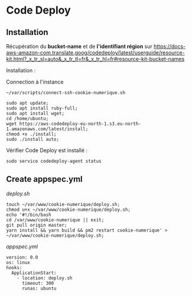 # Code Deploy

## Installation

Récupération du **bucket-name** et de **l'identifiant région** sur
https://docs-aws-amazon-com.translate.goog/codedeploy/latest/userguide/resource-kit.html?_x_tr_sl=auto&_x_tr_tl=fr&_x_tr_hl=fr#resource-kit-bucket-names


Installation : 

Connection à l'instance

```~/var/scripts/connect-ssh-cookie-numerique.sh```

```
sudo apt update;
sudo apt install ruby-full;
sudo apt install wget;
cd /home/ubuntu; 
wget https://aws-codedeploy-eu-north-1.s3.eu-north-1.amazonaws.com/latest/install;
chmod +x ./install;
sudo ./install auto;
```

Vérifier Code Deploy est installé :

```sudo service codedeploy-agent status```
## Create appspec.yml

_deploy.sh_


```
touch ~/var/www/cookie-numerique/deploy.sh;
chmod u+x ~/var/www/cookie-numerique/deploy.sh;
echo '#!/bin/bash
cd /var/www/cookie-numerique || exit;
git pull origin master;
yarn install && yarn build && pm2 restart cookie-numerique' > ~/var/www/cookie-numerique/deploy.sh;
```

_appspec.yml_

```
version: 0.0
os: linux
hooks:
  ApplicationStart:
    - location: deploy.sh
      timeout: 300
      runas: ubuntu
```